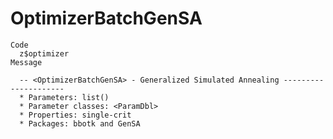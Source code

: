 # OptimizerBatchGenSA

    Code
      z$optimizer
    Message
      
      -- <OptimizerBatchGenSA> - Generalized Simulated Annealing ---------------------
      * Parameters: list()
      * Parameter classes: <ParamDbl>
      * Properties: single-crit
      * Packages: bbotk and GenSA

